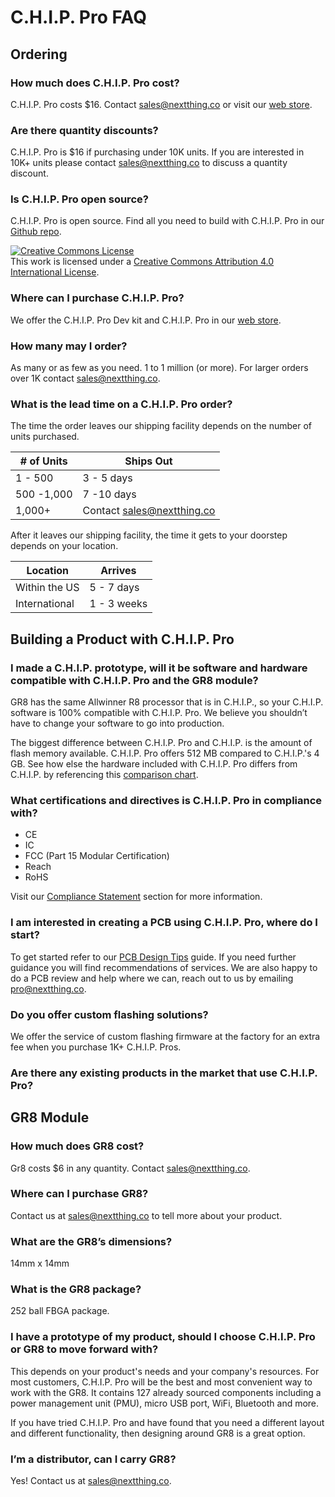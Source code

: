 # C.H.I.P. Pro FAQ

## Ordering

### How much does C.H.I.P. Pro cost?
C.H.I.P. Pro costs $16. Contact [sales@nextthing.co](mailto:sales@nextthing.co) or visit our [web store](https://nextthing.co/pages/store).

### Are there quantity discounts?
C.H.I.P. Pro is $16 if purchasing under 10K units. If you are interested in 10K+ units please contact [sales@nextthing.co](mailto:sales@nextthing.co) to discuss a quantity discount.

### Is C.H.I.P. Pro open source?
C.H.I.P. Pro is open source. Find all you need to build with C.H.I.P. Pro in our [Github repo](https://github.com/NextThingCo/CHIP_Pro-Hardware).

<a rel="license" href="http://creativecommons.org/licenses/by/4.0/"><img alt="Creative Commons License" style="border-width:0" src="https://i.creativecommons.org/l/by/4.0/88x31.png" /></a><br />This work is licensed under a <a rel="license" href="http://creativecommons.org/licenses/by/4.0/">Creative Commons Attribution 4.0 International License</a>.

### Where can I purchase C.H.I.P. Pro?
We offer the C.H.I.P. Pro Dev kit and C.H.I.P. Pro in our [web store](https://nextthing.co/pages/store).

###  How many may I order?
As many or as few as you need. 1 to 1 million (or more). For larger orders over 1K contact [sales@nextthing.co](mailto:sales@nextthing.co).

### What is the lead time on a C.H.I.P. Pro order?

The time the order leaves our shipping facility depends on the number of units purchased.

| # of Units | Ships Out                  |
|------------|----------------------------|
| 1 - 500    | 3 - 5 days                 |
| 500 -1,000 | 7 -10 days                 |
| 1,000+     | Contact sales@nextthing.co |

After it leaves our shipping facility, the time it gets to your doorstep depends on your location.

| Location | Arrives                 |
|------------|----------------------------|
| Within the US | 5 - 7 days              |
| International | 1 - 3 weeks             |


## Building a Product with C.H.I.P. Pro

###  I made a C.H.I.P. prototype, will it be software and hardware compatible with C.H.I.P. Pro and the GR8 module?

GR8 has the same Allwinner R8 processor that is in C.H.I.P., so your C.H.I.P. software is 100% compatible with C.H.I.P. Pro. We believe you shouldn’t have to change your software to go into production. 

The biggest difference between C.H.I.P. Pro and C.H.I.P. is the amount of flash memory available. C.H.I.P. Pro offers 512 MB compared to C.H.I.P.'s 4 GB. See how else the hardware included with C.H.I.P. Pro differs from C.H.I.P. by referencing this [comparison chart](http://ntc-docs-unstable.surge.sh/chip_pro.html#c-h-i-p-v-c-h-i-p-pro).

### What certifications and directives is C.H.I.P. Pro in compliance with?

* CE
* IC
* FCC (Part 15 Modular Certification)
* Reach
* RoHS

Visit our [Compliance Statement](https://docs.getchip.com/chip_pro.html#compliance-statement) section for more information.

### I am interested in creating a PCB using C.H.I.P. Pro, where do I start? 

To get started refer to our [PCB Design Tips](http://ntc-docs-unstable.surge.sh/chip_pro.html#pcb-design-tips) guide. If you need further guidance you will find recommendations of services. We are also happy to do a PCB review and help where we can, reach out to us by emailing pro@nextthing.co.

### Do you offer custom flashing solutions?
We offer the service of custom flashing firmware at the factory for an extra fee when you purchase 1K+ C.H.I.P. Pros.

### Are there any existing products in the market that use C.H.I.P. Pro?

## GR8 Module

### How much does GR8 cost?
Gr8 costs $6 in any quantity. Contact [sales@nextthing.co](mailto:sales@nextthing.co). 

### Where can I purchase GR8?
Contact us at [sales@nextthing.co](mailto:sales@nextthing.co) to tell more about your product.

### What are the GR8’s dimensions?
14mm x 14mm 

### What is the GR8 package?
252 ball FBGA package.

### I have a prototype of my product, should I choose C.H.I.P. Pro or GR8 to move forward with?

This depends on your product's needs and your company's resources. For most customers, C.H.I.P. Pro will be the best and most convenient way to work with the GR8. It contains 127 already sourced components including a power management unit (PMU), micro USB port, WiFi, Bluetooth and more. 

If you have tried C.H.I.P. Pro and have found that you need a different layout and different functionality, then designing around GR8 is a great option. 

### I’m a distributor, can I carry GR8?
Yes! Contact us at [sales@nextthing.co](mailto:sales@nextthing.co).
